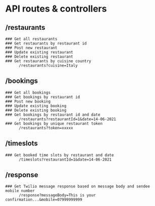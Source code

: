 # API routes & controllers
  ## /restaurants
    ### Get all restaurants 
    ### Get restaurants by restaurant id
    ### Post new restaurant
    ### Update existing restaurant
    ### Delete existing restaurant
    ### Get restaurants by cuisine country
          /restaurants?cuisine=Italy
  ## /bookings
    ### Get all bookings
    ### Get bookings by restaurant id
    ### Post new booking
    ### Update existing booking
    ### Delete existing booking
    ### Get bookings by restaurant id and date
          /restaurants?restaurantId=1&date=14-06-2021
    ### Get bookings by unique restaurant token
          /restaurants?token=xxxxx
  ## /timeslots
    ### Get booked time slots by restaurant and date
          /timeslots?restaurantId=1&date=14-06-2021
  ## /response
    ### Get Twilio message response based on message body and sendee mobile number
          /response?messageBody=This is your confirmation...&mobile=07999999999
 
 
